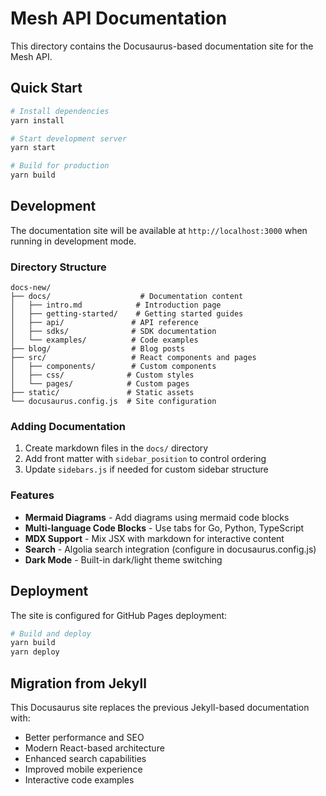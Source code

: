 # Mesh API Documentation

This directory contains the Docusaurus-based documentation site for the Mesh API.

## Quick Start

```bash
# Install dependencies
yarn install

# Start development server
yarn start

# Build for production
yarn build
```

## Development

The documentation site will be available at `http://localhost:3000` when running in development mode.

### Directory Structure

```
docs-new/
├── docs/                    # Documentation content
│   ├── intro.md            # Introduction page
│   ├── getting-started/    # Getting started guides
│   ├── api/               # API reference
│   ├── sdks/              # SDK documentation
│   └── examples/          # Code examples
├── blog/                  # Blog posts
├── src/                   # React components and pages
│   ├── components/        # Custom components
│   ├── css/              # Custom styles
│   └── pages/            # Custom pages
├── static/               # Static assets
└── docusaurus.config.js  # Site configuration
```

### Adding Documentation

1. Create markdown files in the `docs/` directory
2. Add front matter with `sidebar_position` to control ordering
3. Update `sidebars.js` if needed for custom sidebar structure

### Features

- **Mermaid Diagrams** - Add diagrams using mermaid code blocks
- **Multi-language Code Blocks** - Use tabs for Go, Python, TypeScript
- **MDX Support** - Mix JSX with markdown for interactive content
- **Search** - Algolia search integration (configure in docusaurus.config.js)
- **Dark Mode** - Built-in dark/light theme switching

## Deployment

The site is configured for GitHub Pages deployment:

```bash
# Build and deploy
yarn build
yarn deploy
```

## Migration from Jekyll

This Docusaurus site replaces the previous Jekyll-based documentation with:

- Better performance and SEO
- Modern React-based architecture
- Enhanced search capabilities
- Improved mobile experience
- Interactive code examples